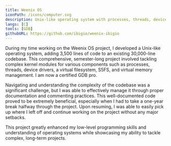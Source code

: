 ```yaml
---
title: Weenix OS
iconPath: /icons/computer.svg
description: Unix-like operating system with processes, threads, device drivers, a virtual filesystem, S5FS, and virtual memory management.
langs: [C]
tools: [GDB]
githubURL: https://github.com/ibigio/weenix-ibigio
---
```


During my time working on the Weenix OS project, I developed a Unix-like operating system, adding 3,500 lines of code to an existing 30,000-line codebase. This comprehensive, semester-long project involved tackling complex kernel modules for various components such as processes, threads, device drivers, a virtual filesystem, S5FS, and virtual memory management. I am now a certified GDB pro.

Navigating and understanding the complexity of the codebase was a significant challenge, but I was able to effectively manage it through proper documentation and commenting practices. This well-documented code proved to be extremely beneficial, especially when I had to take a one-year break halfway through the project. Upon resuming, I was able to easily pick up where I left off and continue working on the project without any major setbacks.

This project greatly enhanced my low-level programming skills and understanding of operating systems while showcasing my ability to tackle complex, long-term projects.
